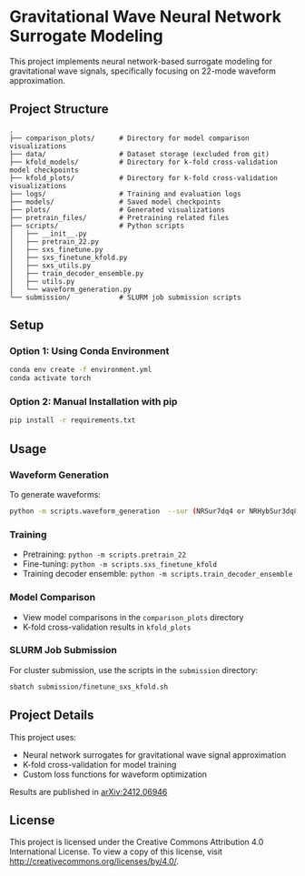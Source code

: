 # Gravitational Wave Neural Network Surrogate Modeling

This project implements neural network-based surrogate modeling for gravitational wave signals, specifically focusing on 22-mode waveform approximation.

## Project Structure

```
.
├── comparison_plots/      # Directory for model comparison visualizations
├── data/                  # Dataset storage (excluded from git)
├── kfold_models/          # Directory for k-fold cross-validation model checkpoints
├── kfold_plots/           # Directory for k-fold cross-validation visualizations
├── logs/                  # Training and evaluation logs
├── models/                # Saved model checkpoints
├── plots/                 # Generated visualizations
├── pretrain_files/        # Pretraining related files
├── scripts/               # Python scripts
│   ├── __init__.py
│   ├── pretrain_22.py
│   ├── sxs_finetune.py
│   ├── sxs_finetune_kfold.py
│   ├── sxs_utils.py
│   ├── train_decoder_ensemble.py
│   ├── utils.py
│   └── waveform_generation.py
└── submission/            # SLURM job submission scripts
```

## Setup

### Option 1: Using Conda Environment
```bash
conda env create -f environment.yml
conda activate torch
```

### Option 2: Manual Installation with pip

```bash
pip install -r requirements.txt
```

## Usage

### Waveform Generation
To generate waveforms:
```bash
python -m scripts.waveform_generation  --sur (NRSur7dq4 or NRHybSur3dq8)
```

### Training
- Pretraining: `python -m scripts.pretrain_22`
- Fine-tuning: `python -m scripts.sxs_finetune_kfold`
- Training decoder ensemble: `python -m scripts.train_decoder_ensemble`

### Model Comparison
- View model comparisons in the `comparison_plots` directory
- K-fold cross-validation results in `kfold_plots`

### SLURM Job Submission
For cluster submission, use the scripts in the `submission` directory:
```bash
sbatch submission/finetune_sxs_kfold.sh
```



## Project Details

This project uses:
- Neural network surrogates for gravitational wave signal approximation
- K-fold cross-validation for model training
- Custom loss functions for waveform optimization

Results are published in [arXiv:2412.06946](https://arxiv.org/abs/2412.06946v1)

## License
This project is licensed under the Creative Commons Attribution 4.0 International License. To view a copy of this license, visit <http://creativecommons.org/licenses/by/4.0/>.
